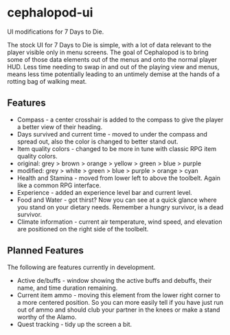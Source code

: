 # cephalopod-ui
UI modifications for 7 Days to Die.

The stock UI for 7 Days to Die is simple, with a lot of data relevant to the
player visible only in menu screens. The goal of Cephalopod is to bring some of
those data elements out of the menus and onto the normal player HUD. Less time
needing to swap in and out of the playing view and menus, means less time
potentially leading to an untimely demise at the hands of a rotting bag of
walking meat.

## Features
* Compass - a center crosshair is added to the compass to give the player a
better view of their heading.
* Days survived and current time - moved to under the compass and spread out,
also the color is changed to better stand out.
* Item quality colors - changed to be more in tune with classic RPG item quality
colors.
 * original: grey > brown > orange > yellow > green > blue  > purple
 * modified: grey > white > green > blue > purple > orange > cyan
* Health and Stamina - moved from lower left to above the toolbelt. Again like a
common RPG interface.
* Experience - added an experience level bar and current level.
* Food and Water - got thirst? Now you can see at a quick glance where you stand
on your dietary needs. Remember a hungry survivor, is a dead survivor.
* Climate information - current air temperature, wind speed, and elevation are
positioned on the right side of the toolbelt.

## Planned Features
The following are features currently in development.

* Active de/buffs - window showing the active buffs and debuffs, their name, and
time duration remaining.
* Current item ammo - moving this element from the lower right corner to a more
centered position. So you can more easily tell if you have just run out of ammo
and should club your partner in the knees or make a stand worthy of the Alamo.
* Quest tracking - tidy up the screen a bit.
